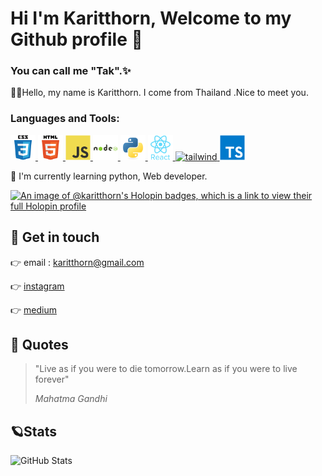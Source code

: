 # Hi I'm Karitthorn, Welcome to my Github profile 👋

<h3 align="left">You can call me "Tak".✨</h3>

🙋‍♂️Hello, my name is Karitthorn. I come from Thailand
.Nice to meet you.

<h3 align="left">Languages and Tools:</h3>
<p align="left"> <a href="https://www.w3schools.com/css/" target="_blank" rel="noreferrer"> <img src="https://raw.githubusercontent.com/devicons/devicon/master/icons/css3/css3-original-wordmark.svg" alt="css3" width="40" height="40"/> </a>  <a href="https://www.w3.org/html/" target="_blank" rel="noreferrer"> <img src="https://raw.githubusercontent.com/devicons/devicon/master/icons/html5/html5-original-wordmark.svg" alt="html5" width="40" height="40"/> </a> <a href="https://developer.mozilla.org/en-US/docs/Web/JavaScript" target="_blank" rel="noreferrer"> <img src="https://raw.githubusercontent.com/devicons/devicon/master/icons/javascript/javascript-original.svg" alt="javascript" width="40" height="40"/> </a> <a href="https://nodejs.org" target="_blank" rel="noreferrer"> <img src="https://raw.githubusercontent.com/devicons/devicon/master/icons/nodejs/nodejs-original-wordmark.svg" alt="nodejs" width="40" height="40"/> </a> <a href="https://www.python.org" target="_blank" rel="noreferrer"> <img src="https://raw.githubusercontent.com/devicons/devicon/master/icons/python/python-original.svg" alt="python" width="40" height="40"/> </a> <a href="https://reactjs.org/" target="_blank" rel="noreferrer"> <img src="https://raw.githubusercontent.com/devicons/devicon/master/icons/react/react-original-wordmark.svg" alt="react" width="40" height="40"/> </a> <a href="https://tailwindcss.com/" target="_blank" rel="noreferrer"> <img src="https://www.vectorlogo.zone/logos/tailwindcss/tailwindcss-icon.svg" alt="tailwind" width="40" height="40"/> </a> <a href="https://www.typescriptlang.org/" target="_blank" rel="noreferrer"> <img src="https://raw.githubusercontent.com/devicons/devicon/master/icons/typescript/typescript-original.svg" alt="typescript" width="40" height="40"/> </a> </p>

🌱 I'm currently learning python, Web developer.

[![An image of @karitthorn's Holopin badges, which is a link to view their full Holopin profile](https://holopin.me/karitthorn)](https://holopin.io/@karitthorn)

## 🌟 Get in touch

👉 email : karitthorn@gmail.com

👉 [instagram](https://www.instagram.com/karitthorn/)

👉 [medium](https://medium.com/@karitthorn)

## 🌝 Quotes
>"Live as if you were to die tomorrow.Learn as if you were to live forever"
>
>*Mahatma Gandhi*
## 🪐Stats
![GitHub Stats](https://github-readme-stats.vercel.app/api?username=karitthorn&theme=radical)



